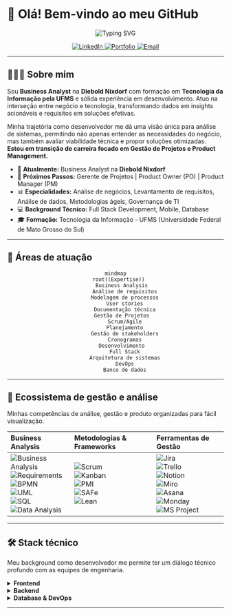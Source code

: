 # 👋 Olá! Bem-vindo ao meu GitHub

<div align="center">
  
  ![Typing SVG](https://readme-typing-svg.herokuapp.com?font=Poppins&weight=700&size=23&duration=2500&pause=900&color=001233&center=true&vCenter=true&width=790&height=100&lines=Analista+de+neg%C3%B3cios+%7C+Business+Analyst;Gerente+de+projetos+%7C+Project+Manager;Desenvolvedor+Full+Stack;Da+programa%C3%A7%C3%A3o+a+gest%C3%A3o+de+projetos%3A+construindo+o+futuro+digital.)

  <p align="center">
    <a href="https://www.linkedin.com/in/tech-gabriel" target="_blank">
      <img src="https://img.shields.io/badge/LinkedIn-0077B5?style=for-the-badge&logo=linkedin&logoColor=white" alt="LinkedIn"/>
    </a>
    <a href="https://gabrielleite.netlify.app/" target="_blank">
      <img src="https://img.shields.io/badge/Portfolio-FF5722?style=for-the-badge&logo=todoist&logoColor=white" alt="Portfolio"/>
    </a>
    <a href="mailto:tech.gabriel@outlook.com.br" target="_blank">
      <img src="https://img.shields.io/badge/Email-D14836?style=for-the-badge&logo=gmail&logoColor=white" alt="Email"/>
    </a>
  </p>
</div>

---

## 🧑🏻‍💻 Sobre mim

Sou **Business Analyst** na **Diebold Nixdorf** com formação em **Tecnologia da Informação pela UFMS** e sólida experiência em desenvolvimento. Atuo na interseção entre negócio e tecnologia, transformando dados em insights acionáveis e requisitos em soluções efetivas.

Minha trajetória como desenvolvedor me dá uma visão única para análise de sistemas, permitindo não apenas entender as necessidades do negócio, mas também avaliar viabilidade técnica e propor soluções otimizadas. **Estou em transição de carreira focado em Gestão de Projetos e Product Management.**

* 💼 **Atualmente:** Business Analyst na **Diebold Nixdorf**
* 🎯 **Próximos Passos:** Gerente de Projetos | Product Owner (PO) | Product Manager (PM)
* 📊 **Especialidades:** Análise de negócios, Levantamento de requisitos, Análise de dados, Metodologias ágeis, Governança de TI
* 💻 **Background Técnico:** Full Stack Development, Mobile, Database
* 🎓 **Formação:** Tecnologia da Informação - UFMS (Universidade Federal de Mato Grosso do Sul)

---

## 💼 Áreas de atuação

<div align="center">

```mermaid
mindmap
  root((Expertise))
    Business Analysis
      Análise de requisitos
      Modelagem de processos
      User stories
      Documentação técnica
    Gestão de Projetos
      Scrum/Agile
      Planejamento
      Gestão de stakeholders
      Cronogramas
    Desenvolvimento
      Full Stack
      Arquitetura de sistemas
      DevOps
      Banco de dados
```

</div>

-----

## 🚀 Ecossistema de gestão e análise

Minhas competências de análise, gestão e produto organizadas para fácil visualização.

| Business Analysis | Metodologias & Frameworks | Ferramentas de Gestão |
| :--- | :--- | :--- |
| ![Business Analysis](https://img.shields.io/badge/Business_Analysis-4A90E2?style=for-the-badge) <br> ![Requirements](https://img.shields.io/badge/Requirements_Engineering-2ECC71?style=for-the-badge) <br> ![BPMN](https://img.shields.io/badge/BPMN-FF6B6B?style=for-the-badge) <br> ![UML](https://img.shields.io/badge/UML-9B59B6?style=for-the-badge) <br> ![SQL](https://img.shields.io/badge/SQL_Analysis-336791?style=for-the-badge&logo=postgresql&logoColor=white) <br> ![Data Analysis](https://img.shields.io/badge/Data_Analysis-F39C12?style=for-the-badge) | ![Scrum](https://img.shields.io/badge/Scrum-6DB33F?style=for-the-badge&logo=scrumalliance&logoColor=white) <br> ![Kanban](https://img.shields.io/badge/Kanban-0052CC?style=for-the-badge&logo=jira&logoColor=white) <br> ![PMI](https://img.shields.io/badge/PMI-003366?style=for-the-badge&logo=pmi&logoColor=white) <br> ![SAFe](https://img.shields.io/badge/SAFe-00A3E0?style=for-the-badge) <br> ![Lean](https://img.shields.io/badge/Lean-FF6C37?style=for-the-badge) | ![Jira](https://img.shields.io/badge/Jira-0052CC?style=for-the-badge&logo=jira&logoColor=white) <br> ![Trello](https://img.shields.io/badge/Trello-0079BF?style=for-the-badge&logo=trello&logoColor=white) <br> ![Notion](https://img.shields.io/badge/Notion-000000?style=for-the-badge&logo=notion&logoColor=white) <br> ![Miro](https://img.shields.io/badge/Miro-050038?style=for-the-badge&logo=miro&logoColor=white) <br> ![Asana](https://img.shields.io/badge/Asana-273347?style=for-the-badge&logo=asana&logoColor=white) <br> ![Monday](https://img.shields.io/badge/Monday-FF3366?style=for-the-badge&logo=monday&logoColor=white) <br> ![MS Project](https://img.shields.io/badge/MS_Project-217346?style=for-the-badge&logo=microsoft&logoColor=white) <br> |

-----

## 🛠️ Stack técnico

Meu background como desenvolvedor me permite ter um diálogo técnico profundo com as equipes de engenharia.

<details>
<summary><strong>Frontend</strong></summary>
<br>
<p>
<img src="https://img.shields.io/badge/HTML5-E34F26?style=for-the-badge&logo=html5&logoColor=white" />
<img src="https://img.shields.io/badge/CSS3-1572B6?style=for-the-badge&logo=css3&logoColor=white" />
<img src="https://img.shields.io/badge/JavaScript-F7DF1E?style=for-the-badge&logo=javascript&logoColor=black" />
<img src="https://img.shields.io/badge/React-20232A?style=for-the-badge&logo=react&logoColor=61DAFB" />
<img src="https://img.shields.io/badge/TypeScript-007ACC?style=for-the-badge&logo=typescript&logoColor=white" />
<img src="https://img.shields.io/badge/Tailwind_CSS-38B2AC?style=for-the-badge&logo=tailwind-css&logoColor=white" />
<img src="https://img.shields.io/badge/Bootstrap-563D7C?style=for-the-badge&logo=bootstrap&logoColor=white" />
<img src="https://img.shields.io/badge/jQuery-0769AD?style=for-the-badge&logo=jquery&logoColor=white" />
</p>
</details>

<details>
<summary><strong>Backend</strong></summary>
<br>
<p>
<img src="https://img.shields.io/badge/C%23-239120?style=for-the-badge&logo=csharp&logoColor=white" />
<img src="https://img.shields.io/badge/.NET-512BD4?style=for-the-badge&logo=dotnet&logoColor=white" />
<img src="https://img.shields.io/badge/Python-3776AB?style=for-the-badge&logo=python&logoColor=white" />
<img src="https://img.shields.io/badge/Django-092E20?style=for-the-badge&logo=django&logoColor=white" />
<img src="https://img.shields.io/badge/FastAPI-005571?style=for-the-badge&logo=fastapi" />
<img src="https://img.shields.io/badge/Android-3DDC84?style=for-the-badge&logo=android&logoColor=white" />
<img src="https://img.shields.io/badge/Java-ED8B00?style=for-the-badge&logo=openjdk&logoColor=white" />
</p>
</details>

<details>
<summary><strong>Database & DevOps</strong></summary>
<br>
<p>
<img src="https://img.shields.io/badge/Git-F05032?style=for-the-badge&logo=git&logoColor=white" />
<img src="https://img.shields.io/badge/PostgreSQL-316192?style=for-the-badge&logo=postgresql&logoColor=white" />
<img src="https://img.shields.io/badge/MySQL-00000F?style=for-the-badge&logo=mysql&logoColor=white" />
<img src="https://img.shields.io/badge/SQL%20Server-CC2927?style=for-the-badge&logo=microsoftsqlserver&logoColor=white" />
<img src="https://img.shields.io/badge/Oracle-F80000?style=for-the-badge&logo=oracle&logoColor=white" />
</p>
</details>

-----
